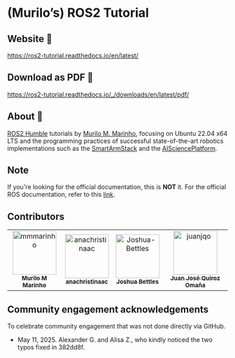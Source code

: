 (Murilo’s) ROS2 Tutorial
========================

Website 🤟
-----------
https://ros2-tutorial.readthedocs.io/en/latest/

Download as PDF 📀
-------------------
https://ros2-tutorial.readthedocs.io/_/downloads/en/latest/pdf/

About 📖
---------
[ROS2 Humble](https://docs.ros.org/en/humble/) tutorials by [Murilo M. Marinho](https://murilomarinho.info/), focusing on Ubuntu 22.04 x64 LTS and the programming practices of successful state-of-the-art robotics implementations such as the [SmartArmStack](https://github.com/SmartArmStack) and the [AISciencePlatform](https://github.com/AISciencePlatform).

Note
----
If you're looking for the official documentation, this is **NOT** it. For the official ROS documentation, refer to this [link](https://docs.ros.org).

Contributors
------------

<!-- readme: contributors -start -->
<table>
	<tbody>
		<tr>
            <td align="center">
                <a href="https://github.com/mmmarinho">
                    <img src="https://avatars.githubusercontent.com/u/46012516?v=4" width="100;" alt="mmmarinho"/>
                    <br />
                    <sub><b>Murilo M Marinho</b></sub>
                </a>
            </td>
            <td align="center">
                <a href="https://github.com/anachristinaac">
                    <img src="https://avatars.githubusercontent.com/u/50972618?v=4" width="100;" alt="anachristinaac"/>
                    <br />
                    <sub><b>anachristinaac</b></sub>
                </a>
            </td>
            <td align="center">
                <a href="https://github.com/Joshua-Bettles">
                    <img src="https://avatars.githubusercontent.com/u/60298391?v=4" width="100;" alt="Joshua-Bettles"/>
                    <br />
                    <sub><b>Joshua Bettles</b></sub>
                </a>
            </td>
            <td align="center">
                <a href="https://github.com/juanjqo">
                    <img src="https://avatars.githubusercontent.com/u/23158313?v=4" width="100;" alt="juanjqo"/>
                    <br />
                    <sub><b>Juan José Quiroz Omaña</b></sub>
                </a>
            </td>
		</tr>
	<tbody>
</table>
<!-- readme: contributors -end -->

Community engagement acknowledgements
-------------------------------------
To celebrate community engagement that was not done directly via GitHub.

- May 11, 2025. Alexander G. and Alisa Z., who kindly noticed the two typos fixed in 382dd8f.